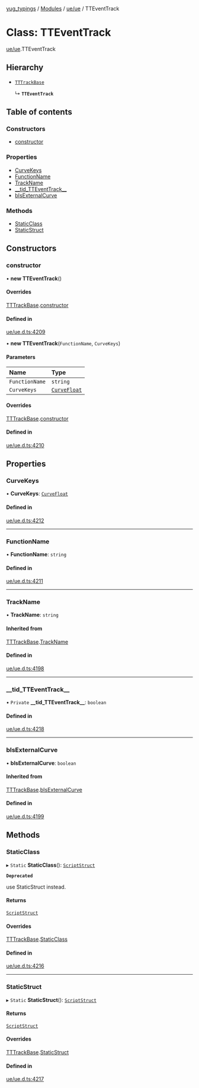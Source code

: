 [yug_typings](../README.md) / [Modules](../modules.md) / [ue/ue](../modules/ue_ue.md) / TTEventTrack

# Class: TTEventTrack

[ue/ue](../modules/ue_ue.md).TTEventTrack

## Hierarchy

- [`TTTrackBase`](ue_ue.TTTrackBase.md)

  ↳ **`TTEventTrack`**

## Table of contents

### Constructors

- [constructor](ue_ue.TTEventTrack.md#constructor)

### Properties

- [CurveKeys](ue_ue.TTEventTrack.md#curvekeys)
- [FunctionName](ue_ue.TTEventTrack.md#functionname)
- [TrackName](ue_ue.TTEventTrack.md#trackname)
- [\_\_tid\_TTEventTrack\_\_](ue_ue.TTEventTrack.md#__tid_tteventtrack__)
- [bIsExternalCurve](ue_ue.TTEventTrack.md#bisexternalcurve)

### Methods

- [StaticClass](ue_ue.TTEventTrack.md#staticclass)
- [StaticStruct](ue_ue.TTEventTrack.md#staticstruct)

## Constructors

### constructor

• **new TTEventTrack**()

#### Overrides

[TTTrackBase](ue_ue.TTTrackBase.md).[constructor](ue_ue.TTTrackBase.md#constructor)

#### Defined in

[ue/ue.d.ts:4209](https://github.com/YugMetaverse/yug_typings/blob/b7d9b19/ue/ue.d.ts#L4209)

• **new TTEventTrack**(`FunctionName`, `CurveKeys`)

#### Parameters

| Name | Type |
| :------ | :------ |
| `FunctionName` | `string` |
| `CurveKeys` | [`CurveFloat`](ue_ue.CurveFloat.md) |

#### Overrides

[TTTrackBase](ue_ue.TTTrackBase.md).[constructor](ue_ue.TTTrackBase.md#constructor)

#### Defined in

[ue/ue.d.ts:4210](https://github.com/YugMetaverse/yug_typings/blob/b7d9b19/ue/ue.d.ts#L4210)

## Properties

### CurveKeys

• **CurveKeys**: [`CurveFloat`](ue_ue.CurveFloat.md)

#### Defined in

[ue/ue.d.ts:4212](https://github.com/YugMetaverse/yug_typings/blob/b7d9b19/ue/ue.d.ts#L4212)

___

### FunctionName

• **FunctionName**: `string`

#### Defined in

[ue/ue.d.ts:4211](https://github.com/YugMetaverse/yug_typings/blob/b7d9b19/ue/ue.d.ts#L4211)

___

### TrackName

• **TrackName**: `string`

#### Inherited from

[TTTrackBase](ue_ue.TTTrackBase.md).[TrackName](ue_ue.TTTrackBase.md#trackname)

#### Defined in

[ue/ue.d.ts:4198](https://github.com/YugMetaverse/yug_typings/blob/b7d9b19/ue/ue.d.ts#L4198)

___

### \_\_tid\_TTEventTrack\_\_

• `Private` **\_\_tid\_TTEventTrack\_\_**: `boolean`

#### Defined in

[ue/ue.d.ts:4218](https://github.com/YugMetaverse/yug_typings/blob/b7d9b19/ue/ue.d.ts#L4218)

___

### bIsExternalCurve

• **bIsExternalCurve**: `boolean`

#### Inherited from

[TTTrackBase](ue_ue.TTTrackBase.md).[bIsExternalCurve](ue_ue.TTTrackBase.md#bisexternalcurve)

#### Defined in

[ue/ue.d.ts:4199](https://github.com/YugMetaverse/yug_typings/blob/b7d9b19/ue/ue.d.ts#L4199)

## Methods

### StaticClass

▸ `Static` **StaticClass**(): [`ScriptStruct`](ue_ue.ScriptStruct.md)

**`Deprecated`**

use StaticStruct instead.

#### Returns

[`ScriptStruct`](ue_ue.ScriptStruct.md)

#### Overrides

[TTTrackBase](ue_ue.TTTrackBase.md).[StaticClass](ue_ue.TTTrackBase.md#staticclass)

#### Defined in

[ue/ue.d.ts:4216](https://github.com/YugMetaverse/yug_typings/blob/b7d9b19/ue/ue.d.ts#L4216)

___

### StaticStruct

▸ `Static` **StaticStruct**(): [`ScriptStruct`](ue_ue.ScriptStruct.md)

#### Returns

[`ScriptStruct`](ue_ue.ScriptStruct.md)

#### Overrides

[TTTrackBase](ue_ue.TTTrackBase.md).[StaticStruct](ue_ue.TTTrackBase.md#staticstruct)

#### Defined in

[ue/ue.d.ts:4217](https://github.com/YugMetaverse/yug_typings/blob/b7d9b19/ue/ue.d.ts#L4217)
